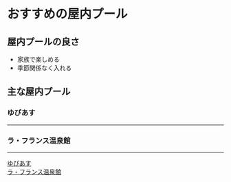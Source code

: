 # おすすめの屋内プール
## 屋内プールの良さ
- 家族で楽しめる
- 季節関係なく入れる
## 主な屋内プール
### ゆぴあす
***
### ラ・フランス温泉館
***
[ゆぴあす](./hoge.md)  
[ラ・フランス温泉館](./huga.md)